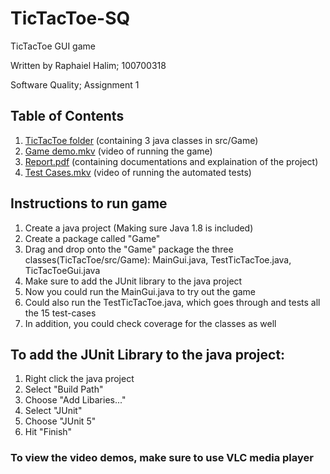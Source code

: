 # TicTacToe-SQ

TicTacToe GUI game

Written by Raphaiel Halim; 100700318

Software Quality; Assignment 1

## Table of Contents

1. [TicTacToe folder](https://github.com/r-halim/TicTacToe-SQ/tree/main/TicTacToe) (containing 3 java classes in src/Game)
2. [Game demo.mkv](https://github.com/r-halim/TicTacToe-SQ/blob/main/Game%20demo.mkv) (video of running the game)
3. [Report.pdf](https://github.com/r-halim/TicTacToe-SQ/blob/main/Report.pdf) (containing documentations and explaination of the project)
4. [Test Cases.mkv](https://github.com/r-halim/TicTacToe-SQ/blob/main/Test%20Cases.mkv) (video of running the automated tests)

## Instructions to run game
1. Create a java project (Making sure Java 1.8 is included)
2. Create a package called "Game"
3. Drag and drop onto the "Game" package the three classes(TicTacToe/src/Game): MainGui.java, TestTicTacToe.java, TicTacToeGui.java
4. Make sure to add the JUnit library to the java project
5. Now you could run the MainGui.java to try out the game
6. Could also run the TestTicTacToe.java, which goes through and tests all the 15 test-cases
7. In addition, you could check coverage for the classes as well

## To add the JUnit Library to the java project:
1. Right click the java project 
2. Select "Build Path" 
3. Choose "Add Libaries..."
4. Select "JUnit"
5. Choose "JUnit 5"
6. Hit "Finish"

### To view the video demos, make sure to use VLC media player
